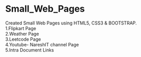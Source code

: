 # Small_Web_Pages

Created Small Web Pages using HTML5, CSS3 & BOOTSTRAP.
<br>
1.Flipkart Page
<br>
2.Weather Page
<br>
3.Leetcode Page
<br>
4.Youtube- NareshIT channel Page
<br>
5.Intra Document Links
